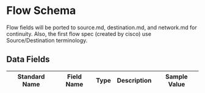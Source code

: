 # Flow Schema
Flow fields will be ported to source.md, destination.md, and network.md for continuity. Also, the first flow spec (created by cisco) use Source/Destination terminology.

## Data Fields
|Standard Name|Field Name|Type|Description|Sample Value|
|---|---|---|---|---|